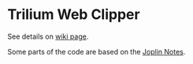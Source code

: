 # Trilium Web Clipper

See details on [wiki page](https://github.com/zadam/trilium/wiki/Web-clipper).

Some parts of the code are based on the [Joplin Notes](https://github.com/laurent22/joplin/tree/master/Clipper/joplin-webclipper).
